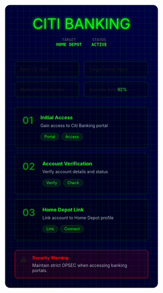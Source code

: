 <div class="bank-container">
  <div class="matrix-bg"></div>
  <div class="header">
    <div class="glitch-text" data-text="CITI BANKING">CITI BANKING</div>
    <div class="status-bar">
      <div class="status-item">
        <span class="label">TARGET</span>
        <span class="value">HOME DEPOT</span>
      </div>
      <div class="status-item">
        <span class="label">STATUS</span>
        <span class="value">ACTIVE</span>
      </div>
    </div>
  </div>

  <AccordionItem type="cyber" title="Target Information" icon="🏦" status="ACTIVE">
    <div class="info-grid">
      <div class="info-item">
        <span class="label">Bank</span>
        <span class="value">Citi Bank</span>
      </div>
      <div class="info-item">
        <span class="label">Target</span>
        <span class="value">Home Depot</span>
      </div>
      <div class="info-item">
        <span class="label">Method</span>
        <span class="value">Direct Access</span>
      </div>
      <div class="info-item">
        <span class="label">Success Rate</span>
        <span class="value success">92%</span>
      </div>
    </div>
  </AccordionItem>

  <div class="process-flow">
    <div class="process-step">
      <div class="step-indicator">01</div>
      <div class="step-details">
        <h3>Initial Access</h3>
        <p>Gain access to Citi Banking portal</p>
        <div class="step-tags">
          <span class="tag">Portal</span>
          <span class="tag">Access</span>
        </div>
      </div>
    </div>
    <div class="process-step">
      <div class="step-indicator">02</div>
      <div class="step-details">
        <h3>Account Verification</h3>
        <p>Verify account details and status</p>
        <div class="step-tags">
          <span class="tag">Verify</span>
          <span class="tag">Check</span>
        </div>
      </div>
    </div>
    <div class="process-step">
      <div class="step-indicator">03</div>
      <div class="step-details">
        <h3>Home Depot Link</h3>
        <p>Link account to Home Depot profile</p>
        <div class="step-tags">
          <span class="tag">Link</span>
          <span class="tag">Connect</span>
        </div>
      </div>
    </div>
  </div>

  <div class="security-notice">
    <div class="notice-icon">⚠️</div>
    <div class="notice-content">
      <h4>Security Warning</h4>
      <p>Maintain strict OPSEC when accessing banking portals.</p>
    </div>
    <div class="notice-scanner"></div>
  </div>
</div>

<style>
.bank-container {
  position: relative;
  padding: 2rem;
  background: linear-gradient(45deg, #000022, #000044);
  border-radius: 1rem;
  margin: 2rem 0;
  overflow: hidden;
}

.matrix-bg {
  position: absolute;
  top: 0;
  left: 0;
  right: 0;
  bottom: 0;
  background: 
    linear-gradient(90deg, rgba(0, 255, 0, 0.1) 1px, transparent 1px),
    linear-gradient(rgba(0, 255, 0, 0.1) 1px, transparent 1px);
  background-size: 20px 20px;
  animation: matrixScroll 20s linear infinite;
}

.header {
  text-align: center;
  margin-bottom: 3rem;
  position: relative;
  z-index: 1;
}

.glitch-text {
  font-size: 3rem;
  color: #00ff00;
  text-shadow: 0 0 10px #00ff00;
  position: relative;
}

.glitch-text::before,
.glitch-text::after {
  content: attr(data-text);
  position: absolute;
  top: 0;
  left: 0;
  width: 100%;
  height: 100%;
  clip: rect(0, 900px, 0, 0);
  animation: glitch 2s infinite linear alternate-reverse;
}

.status-bar {
  display: flex;
  justify-content: center;
  gap: 2rem;
  margin-top: 1rem;
}

.status-item {
  display: flex;
  flex-direction: column;
  align-items: center;
}

.status-item .label {
  color: #666;
  font-size: 0.8rem;
  font-family: monospace;
}

.status-item .value {
  color: #00ff00;
  font-family: monospace;
  font-weight: bold;
}

.info-grid {
  display: grid;
  grid-template-columns: repeat(auto-fit, minmax(200px, 1fr));
  gap: 1rem;
}

.info-item {
  padding: 1rem;
  background: rgba(0, 0, 0, 0.3);
  border-radius: 0.5rem;
  border: 1px solid rgba(0, 255, 0, 0.2);
}

.info-item .value.success {
  color: #00ff00;
}

.process-flow {
  margin: 2rem 0;
}

.process-step {
  display: flex;
  gap: 1.5rem;
  padding: 1.5rem;
  background: rgba(0, 0, 0, 0.3);
  border: 1px solid rgba(0, 255, 0, 0.2);
  border-radius: 0.5rem;
  margin-bottom: 1rem;
}

.step-indicator {
  font-size: 2rem;
  font-weight: bold;
  color: #00ff00;
  opacity: 0.5;
}

.step-details h3 {
  color: #00ff00;
  margin: 0 0 0.5rem 0;
}

.step-details p {
  color: #a8b2c3;
  margin: 0 0 1rem 0;
}

.step-tags {
  display: flex;
  gap: 0.5rem;
}

.tag {
  padding: 0.25rem 0.75rem;
  background: rgba(0, 255, 0, 0.1);
  border: 1px solid rgba(0, 255, 0, 0.2);
  border-radius: 1rem;
  font-size: 0.8rem;
  color: #00ff00;
}

.security-notice {
  display: flex;
  gap: 1rem;
  padding: 1rem;
  background: rgba(255, 0, 0, 0.1);
  border: 1px solid #ff0000;
  border-radius: 0.5rem;
  position: relative;
  overflow: hidden;
}

.notice-icon {
  font-size: 1.5rem;
}

.notice-content h4 {
  margin: 0 0 0.5rem 0;
  color: #ff0000;
}

.notice-content p {
  margin: 0;
  color: #a8b2c3;
}

.notice-scanner {
  position: absolute;
  top: 0;
  left: 0;
  width: 100%;
  height: 2px;
  background: linear-gradient(90deg, transparent, #ff0000, transparent);
  animation: scan 2s linear infinite;
}

@keyframes matrixScroll {
  0% { transform: translate(0, 0); }
  100% { transform: translate(20px, 20px); }
}

@keyframes glitch {
  0% { clip: rect(44px, 900px, 56px, 0); }
  20% { clip: rect(12px, 900px, 65px, 0); }
  40% { clip: rect(78px, 900px, 92px, 0); }
  60% { clip: rect(23px, 900px, 45px, 0); }
  80% { clip: rect(34px, 900px, 86px, 0); }
  100% { clip: rect(67px, 900px, 91px, 0); }
}

@keyframes scan {
  0% { transform: translateX(-100%); }
  100% { transform: translateX(100%); }
}
</style>
